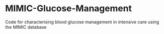 # MIMIC-Glucose-Management
Code for characterising blood glucose management in intensive care using the MIMIC database
